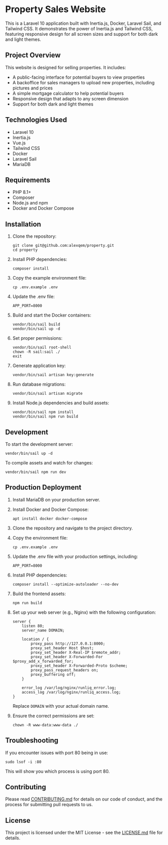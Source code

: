 # Property Sales Website

This is a Laravel 10 application built with Inertia.js, Docker, Laravel Sail, and Tailwind CSS. It demonstrates the power of Inertia.js and Tailwind CSS, featuring responsive design for all screen sizes and support for both dark and light themes.

## Project Overview

This website is designed for selling properties. It includes:
- A public-facing interface for potential buyers to view properties
- A backoffice for sales managers to upload new properties, including pictures and prices
- A simple mortgage calculator to help potential buyers
- Responsive design that adapts to any screen dimension
- Support for both dark and light themes

## Technologies Used

- Laravel 10
- Inertia.js
- Vue.js
- Tailwind CSS
- Docker
- Laravel Sail
- MariaDB

## Requirements

- PHP 8.1+
- Composer
- Node.js and npm
- Docker and Docker Compose

## Installation

1. Clone the repository:
   ```
   git clone git@github.com:alexqem/property.git
   cd property
   ```

2. Install PHP dependencies:
   ```
   composer install
   ```

3. Copy the example environment file:
   ```
   cp .env.example .env
   ```

4. Update the .env file:
   ```
   APP_PORT=8000
   ```

5. Build and start the Docker containers:
   ```
   vendor/bin/sail build
   vendor/bin/sail up -d
   ```

6. Set proper permissions:
   ```
   vendor/bin/sail root-shell
   chown -R sail:sail ./
   exit
   ```

7. Generate application key:
   ```
   vendor/bin/sail artisan key:generate
   ```

8. Run database migrations:
   ```
   vendor/bin/sail artisan migrate
   ```

9. Install Node.js dependencies and build assets:
   ```
   vendor/bin/sail npm install
   vendor/bin/sail npm run build
   ```

## Development

To start the development server:

```
vendor/bin/sail up -d
```

To compile assets and watch for changes:

```
vendor/bin/sail npm run dev
```

## Production Deployment

1. Install MariaDB on your production server.

2. Install Docker and Docker Compose:
   ```
   apt install docker docker-compose
   ```

3. Clone the repository and navigate to the project directory.

4. Copy the environment file:
   ```
   cp .env.example .env
   ```

5. Update the .env file with your production settings, including:
   ```
   APP_PORT=8000
   ```

6. Install PHP dependencies:
   ```
   composer install --optimize-autoloader --no-dev
   ```

7. Build the frontend assets:
   ```
   npm run build
   ```

8. Set up your web server (e.g., Nginx) with the following configuration:

   ```nginx
   server {
       listen 80;
       server_name DOMAIN;

       location / {
           proxy_pass http://127.0.0.1:8000;
           proxy_set_header Host $host;
           proxy_set_header X-Real-IP $remote_addr;
           proxy_set_header X-Forwarded-For $proxy_add_x_forwarded_for;
           proxy_set_header X-Forwarded-Proto $scheme;
           proxy_pass_request_headers on;
           proxy_buffering off;
       }

       error_log /var/log/nginx/runliq_error.log;
       access_log /var/log/nginx/runliq_access.log;
   }
   ```

   Replace `DOMAIN` with your actual domain name.

9. Ensure the correct permissions are set:
   ```
   chown -R www-data:www-data ./
   ```

## Troubleshooting

If you encounter issues with port 80 being in use:

```
sudo lsof -i :80
```

This will show you which process is using port 80.

## Contributing

Please read [CONTRIBUTING.md](CONTRIBUTING.md) for details on our code of conduct, and the process for submitting pull requests to us.

## License

This project is licensed under the MIT License - see the [LICENSE.md](LICENSE.md) file for details.
```
